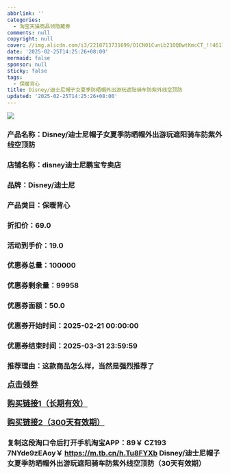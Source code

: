 ```yaml
---
abbrlink: ''
categories:
  - 淘宝天猫商品领隐藏券
comments: null
copyright: null
cover: //img.alicdn.com/i3/2218713731699/O1CN01CunLb21OQBwtKmcCT_!!4611686018427384435-0-item_pic.jpg
date: '2025-02-25T14:25:26+08:00'
mermaid: false
sponsor: null
sticky: false
tags:
  - 保暖背心
title: Disney/迪士尼帽子女夏季防晒帽外出游玩遮阳骑车防紫外线空顶防
updated: '2025-02-25T14:25:26+08:00'
--- 
```


![](//img.alicdn.com/i3/2218713731699/O1CN01CunLb21OQBwtKmcCT_!!4611686018427384435-0-item_pic.jpg)

### 产品名称：Disney/迪士尼帽子女夏季防晒帽外出游玩遮阳骑车防紫外线空顶防
### 店铺名称：disney迪士尼鹏宝专卖店
### 品牌：Disney/迪士尼
### 产品类目：保暖背心
### 折扣价：69.0
### 活动到手价：19.0
### 优惠券总量：100000
### 优惠券剩余量：99958
### 优惠券面额：50.0
### 优惠券开始时间：2025-02-21 00:00:00	
### 优惠券结束时间：2025-03-31 23:59:59	
### 推荐理由：这款商品怎么样，当然是强烈推荐了

<p style="font-size: 18px; font-weight: bold;">
  <a href="https://uland.taobao.com/coupon/edetail?e=4iUVSYmWPsilhHvvyUNXZfh8CuWt5YH5OVuOuRD5gLJMmdsrkidbOWBzzpT26idJcvyTBQ9rJm42NRaTfwkKwebjjo6ntwJJH1iOviLGOCyrsjOg3qJmCE1hYMsAfNUYk3toOSlQXmXyMW3eIAWKRa6LeGhgJY%2B%2F7NjcxRIBfQbVM%2Fe4LpP7Oq9ple94x%2FzCo7qB28P8%2FpMEKAasr9abtRoVe6VYghxMl9JUUlFRIV%2BKKoz%2FahSTdjW6CW2SaWtRHsHfkY5nVlAaQcAM%2Fbtha69LzbEHvLuIx9P%2FqCv52g96yT1iTBrcQEjeLrjYGbdo7lCKtoZ%2Bs4uxfCnjenKqnEwNBUbTsArs&traceId=0b515d4517407227641888116d126c&union_lens=lensId%3AOPT%401740722764%40213e4428_0dcd_1954b297b30_1c58%4001%40eyJmbG9vcklkIjo3MzM1NH0ie" target="_blank">点击领券</a>
</p>
<p style="font-size: 18px; font-weight: bold;">
  <a href="https://s.click.taobao.com/t?e=m%3D2%26s%3DiO0Vd2PisU1w4vFB6t2Z2ueEDrYVVa64K7Vc7tFgwiHjf2vlNIV67uW8xal2bDKcxlg8LvO%2Bev%2F3ID%2FV1RqsF4wnCJeELi4I%2FIEn%2BS1IjHAB0ghlTd7WlZVm%2FOAUUFw71qrpxiwMoCNxc1AtbZGVS4Vr2TXzuyAZkNzSqHZMouXNEPXytV9ALoS4zvCRUrqugRbTZRyk9%2BvTc0ZPGmWxN%2FtyY%2B15MyaCVuyPJUMMIW%2Fu%2BDVVAA%2FcYNtcYoA5rIKZSuLn0sPYSkpP7qa1tU3ZgS3jKrSQZrKg2Ri9Bm4jDHegZ4hAvgWL0QvdnV%2BsdjxkY3irFdtcKlkhhQs2DjqgEA%3D%3D" target="_blank">购买链接1（长期有效）</a>
</p>
<p style="font-size: 18px; font-weight: bold;">
  <a href="https://s.click.taobao.com/uggXVNs" target="_blank">购买链接2（300天有效期）</a>
</p>

### 复制这段淘口令后打开手机淘宝APP：89￥ CZ193 7NYde9zEAoy￥ https://m.tb.cn/h.Tu8FYXb  Disney/迪士尼帽子女夏季防晒帽外出游玩遮阳骑车防紫外线空顶防（30天有效期）
